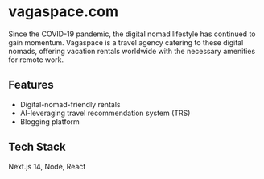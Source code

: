 # vagaspace.com

Since the COVID-19 pandemic, the digital nomad lifestyle has continued to gain momentum. Vagaspace is a travel agency catering to these digital nomads, offering vacation rentals worldwide with the necessary amenities for remote work.

## Features

- Digital-nomad-friendly rentals
- AI-leveraging travel recommendation system (TRS)
- Blogging platform

## Tech Stack

Next.js 14, Node, React
